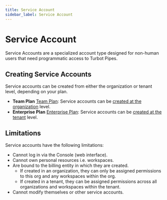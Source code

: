 ```yaml
---
title: Service Account
sidebar_label: Service Account
---
```


# Service Account

Service Accounts are a specialized account type designed for non-human users that need programmatic access to Turbot Pipes.

## Creating Service Accounts

Service accounts can be created from either the organization or tenant level, depending on your plan.

- **Team Plan** [Team Plan](/pipes/docs/accounts/org#team-plan): Service accounts can be [created at the organization](/pipes/docs/accounts/org/people#manage-service-accounts) level.
- **Enterprise Plan** [Enterprise Plan](/pipes/docs/accounts/tenant#enterprise-plan): Service accounts can be [created at the tenant](/pipes/docs/accounts/tenant/people#manage-service-accounts) level.

## Limitations

Service accounts have the following limitations:
- Cannot log in via the Console (web interface).
- Cannot own personal resources i.e. workspaces.
- Are bound to the billing entity in which they are created.
  - If created in an organization, they can only be assigned permissions to this org and any workspaces within the org.
  - If created in a tenant, they can be assigned permissions across all organizations and workspaces within the tenant.
- Cannot modify themselves or other service accounts.


